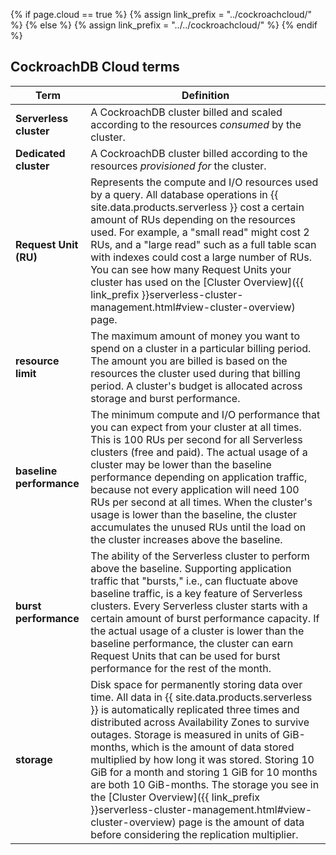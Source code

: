 {% if page.cloud == true %}
  {% assign link_prefix = "../cockroachcloud/" %}
{% else %}
  {% assign link_prefix = "../../cockroachcloud/" %}
{% endif %}

## CockroachDB Cloud terms

Term | Definition
-----|-----------
**Serverless cluster** | A CockroachDB cluster billed and scaled according to the resources _consumed_ by the cluster.
**Dedicated cluster** | A CockroachDB cluster billed according to the resources _provisioned for_ the cluster.
**Request Unit (RU)** | Represents the compute and I/O resources used by a query. All database operations in {{ site.data.products.serverless }} cost a certain amount of RUs depending on the resources used. For example, a "small read" might cost 2 RUs, and a "large read" such as a full table scan with indexes could cost a large number of RUs. You can see how many Request Units your cluster has used on the [Cluster Overview]({{ link_prefix }}serverless-cluster-management.html#view-cluster-overview) page.
**resource limit** | The maximum amount of money you want to spend on a cluster in a particular billing period. The amount you are billed is based on the resources the cluster used during that billing period. A cluster's budget is allocated across storage and burst performance.
**baseline performance** | The minimum compute and I/O performance that you can expect from your cluster at all times. This is 100 RUs per second for all Serverless clusters (free and paid). The actual usage of a cluster may be lower than the baseline performance depending on application traffic, because not every application will need 100 RUs per second at all times. When the cluster's usage is lower than the baseline, the cluster accumulates the unused RUs until the load on the cluster increases above the baseline.
**burst performance** | The ability of the Serverless cluster to perform above the baseline. Supporting application traffic that "bursts," i.e., can fluctuate above baseline traffic, is a key feature of Serverless clusters. Every Serverless cluster starts with a certain amount of burst performance capacity. If the actual usage of a cluster is lower than the baseline performance, the cluster can earn Request Units that can be used for burst performance for the rest of the month. 
**storage** | Disk space for permanently storing data over time. All data in {{ site.data.products.serverless }} is automatically replicated three times and distributed across Availability Zones to survive outages. Storage is measured in units of GiB-months, which is the amount of data stored multiplied by how long it was stored. Storing 10 GiB for a month and storing 1 GiB for 10 months are both 10 GiB-months. The storage you see in the [Cluster Overview]({{ link_prefix }}serverless-cluster-management.html#view-cluster-overview) page is the amount of data before considering the replication multiplier.
